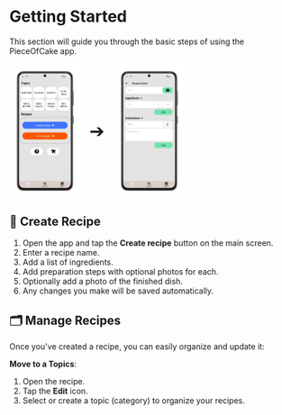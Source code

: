 # Getting Started

This section will guide you through the basic steps of using the PieceOfCake app.

<div style="display: flex; gap: 16px; align-items: center;">
  <img src="img/main_screen.webp" style="width:25%; vertical-align: middle;">
  <span style="font-size: 2rem; vertical-align: middle;">➔</span>
  <img src="img/edit_recipe.webp" style="width:25%; vertical-align: middle;">
</div>

## 🧁 Create Recipe

1. Open the app and tap the **Create recipe** button on the main screen.  
2. Enter a recipe name.  
3. Add a list of ingredients.  
4. Add preparation steps with optional photos for each.  
5. Optionally add a photo of the finished dish.
6. Any changes you make will be saved automatically.

## 🗂️ Manage Recipes

Once you've created a recipe, you can easily organize and update it:

**Move to a Topics**:  
1. Open the recipe.  
2. Tap the **Edit** icon.  
3. Select or create a topic (category) to organize your recipes.



